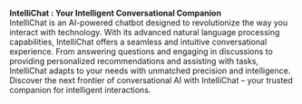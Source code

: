 <b>IntelliChat : Your Intelligent Conversational Companion</b>
<br>
IntelliChat is an AI-powered chatbot designed to revolutionize the way you interact with technology. With its advanced natural language processing capabilities, IntelliChat offers a seamless and intuitive conversational experience. From answering questions and engaging in discussions to providing personalized recommendations and assisting with tasks, IntelliChat adapts to your needs with unmatched precision and intelligence. Discover the next frontier of conversational AI with IntelliChat – your trusted companion for intelligent interactions.
